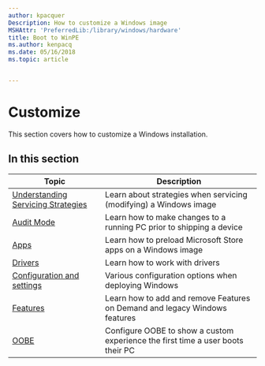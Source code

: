 ```yaml
---
author: kpacquer
Description: How to customize a Windows image
MSHAttr: 'PreferredLib:/library/windows/hardware'
title: Boot to WinPE
ms.author: kenpacq
ms.date: 05/16/2018
ms.topic: article


---
```


# Customize

This section covers how to customize a Windows installation.

## In this section

| Topic | Description |
|  --- | ---  |
| [Understanding Servicing Strategies](understanding-servicing-strategies.md) | Learn about strategies when servicing (modifying) a Windows image |
| [Audit Mode](audit-mode-overview.md) | Learn how to make changes to a running PC prior to shipping a device |
| [Apps](windows-customize-apps.md) | Learn how to preload Microsoft Store apps on a Windows image |
| [Drivers](device-drivers-and-deployment-overview.md) | Learn how to work with drivers |
| [Configuration and settings](configuration-and-settings.md) | Various configuration options when deploying Windows |
| [Features](windows-features.md) | Learn how to add and remove Features on Demand and legacy Windows features |
| [OOBE](configure-oobexml.md) | Configure OOBE to show a custom experience the first time a user boots their PC |
